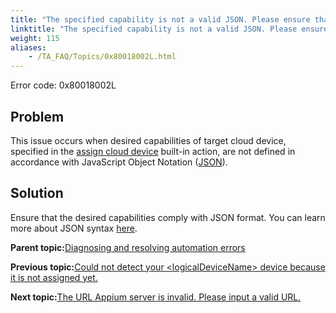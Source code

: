 ```yaml
--- 
title: "The specified capability is not a valid JSON. Please ensure that the valid JSON format is provided."
linktitle: "The specified capability is not a valid JSON. Please ensure that the valid JSON format is provided."
weight: 115
aliases: 
    - /TA_FAQ/Topics/0x80018002L.html
---
```


Error code: 0x80018002L

## Problem

This issue occurs when desired capabilities of target cloud device, specified in the [assign cloud device](/TA_Automation/Topics/bia_assign_cloud_device.html) built-in action, are not defined in accordance with JavaScript Object Notation \([JSON](http://www.w3schools.com/js/js_json_intro.asp)\).

## Solution

Ensure that the desired capabilities comply with JSON format. You can learn more about JSON syntax [here](http://www.w3schools.com/js/js_json_syntax.asp).

**Parent topic:**[Diagnosing and resolving automation errors](/TA_FAQ/Topics/faq.automation_error.html)

**Previous topic:**[Could not detect your <logicalDeviceName\> device because it is not assigned yet.](/TA_FAQ/Topics/0x80018003L.html)

**Next topic:**[The URL Appium server is invalid. Please input a valid URL.](/TA_FAQ/Topics/0x80018001L.html)

